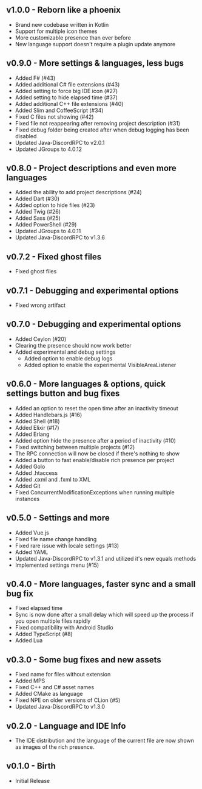 ## v1.0.0 - Reborn like a phoenix
- Brand new codebase written in Kotlin
- Support for multiple icon themes
- More customizable presence than ever before
- New language support doesn't require a plugin update anymore

## v0.9.0 - More settings & languages, less bugs
- Added F# (#43)
- Added additional C# file extensions (#43)
- Added setting to force big IDE icon (#27)
- Added setting to hide elapsed time (#37)
- Added additional C++ file extensions (#40)
- Added Slim and CoffeeScript (#34)
- Fixed C files not showing (#42)
- Fixed file not reappearing after removing project description (#31)
- Fixed debug folder being created after when debug logging has been disabled
- Updated Java-DiscordRPC to v2.0.1
- Updated JGroups to 4.0.12

## v0.8.0 - Project descriptions and even more languages
- Added the ability to add project descriptions (#24)
- Added Dart (#30)
- Added option to hide files (#23)
- Added Twig (#26)
- Added Sass (#25)
- Added PowerShell (#29)
- Updated JGroups to 4.0.11
- Updated Java-DiscordRPC to v1.3.6

## v0.7.2 - Fixed ghost files
- Fixed ghost files

## v0.7.1 - Debugging and experimental options
- Fixed wrong artifact

## v0.7.0 - Debugging and experimental options
- Added Ceylon (#20)
- Clearing the presence should now work better
- Added experimental and debug settings
  - Added option to enable debug logs
  - Added option to enable the experimental VisibleAreaListener

## v0.6.0 - More languages & options, quick settings button and bug fixes
- Added an option to reset the open time after an inactivity timeout
- Added Handlebars.js (#16)
- Added Shell (#18)
- Added Elixir (#17)
- Added Erlang
- Added option hide the presence after a period of inactivity (#10)
- Fixed switching between multiple projects (#12)
- The RPC connection will now be closed if there's nothing to show
- Added a button to fast enable/disable rich presence per project
- Added Golo
- Added .htaccess
- Added .cxml and .fxml to XML
- Added Git
- Fixed ConcurrentModificationExceptions when running multiple instances

## v0.5.0 - Settings and more
- Added Vue.js
- Fixed file name change handling
- Fixed rare issue with locale settings (#13)
- Added YAML
- Updated Java-DiscordRPC to v1.3.1 and utilized it's new equals methods
- Implemented settings menu (#15)

## v0.4.0 - More languages, faster sync and a small bug fix
- Fixed elapsed time
- Sync is now done after a small delay which will speed up the process if you open multiple files rapidly
- Fixed compatibility with Android Studio
- Added TypeScript (#8)
- Added Lua

## v0.3.0 - Some bug fixes and new assets
- Fixed name for files without extension
- Added MPS
- Fixed C++ and C# asset names
- Added CMake as language
- Fixed NPE on older versions of CLion (#5)
- Updated Java-DiscordRPC to v1.3.0

## v0.2.0 - Language and IDE Info
- The IDE distribution and the language of the current file are now shown as images of the rich presence.

## v0.1.0 - Birth
- Initial Release
